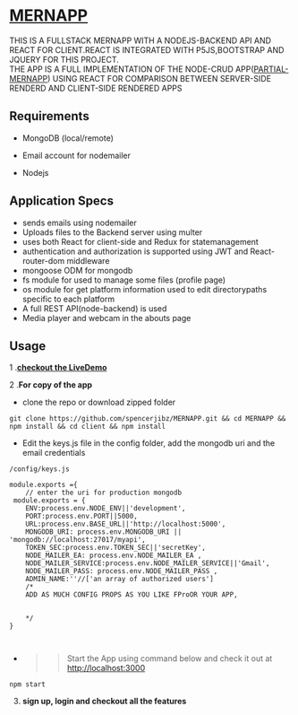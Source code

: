 # [MERNAPP](https://calm-garden-31265.herokuapp.com/)

THIS IS A FULLSTACK MERNAPP WITH A NODEJS-BACKEND API AND REACT FOR CLIENT.REACT IS INTEGRATED WITH P5JS,BOOTSTRAP AND JQUERY FOR THIS PROJECT.<br>
THE APP IS A FULL IMPLEMENTATION OF THE NODE-CRUD APP([PARTIAL-MERNAPP](https://github.com/spencerjibz/PARTIAL-MERN-APP)) USING REACT FOR COMPARISON BETWEEN SERVER-SIDE RENDERD AND CLIENT-SIDE RENDERED APPS

## Requirements

- MongoDB (local/remote)

- Email account for nodemailer

- Nodejs

## Application Specs

- sends emails using nodemailer
- Uploads files to the Backend server using multer
- uses both React for client-side and Redux for statemanagement
- authentication and authorization is supported using JWT and React-router-dom middleware
- mongoose ODM for mongodb
- fs module for used to manage some files (profile page)
- os module for get platform information used to edit directorypaths specific to each platform
- A full REST API(node-backend) is used
- Media player and webcam in the abouts page

## Usage

1 .**[checkout the LiveDemo](https://calm-garden-31265.herokuapp.com/)**

2 .**For copy of the app**

- clone the repo or download zipped folder

`git clone https://github.com/spencerjibz/MERNAPP.git && cd MERNAPP && npm install && cd client && npm install`

- Edit the keys.js file in the config folder, add the mongodb uri and the email credentials

```
/config/keys.js

module.exports ={
    // enter the uri for production mongodb
 module.exports = {
    ENV:process.env.NODE_ENV||'development',
    PORT:process.env.PORT||5000,
    URL:process.env.BASE_URL||'http://localhost:5000',
    MONGODB_URI: process.env.MONGODB_URI || 'mongodb://localhost:27017/myapi',
    TOKEN_SEC:process.env.TOKEN_SEC||'secretKey',
    NODE_MAILER_EA: process.env.NODE_MAILER_EA ,
    NODE_MAILER_SERVICE:process.env.NODE_MAILER_SERVICE||'Gmail',
    NODE_MAILER_PASS: process.env.NODE_MAILER_PASS ,
    ADMIN_NAME:''//['an array of authorized users']
    /*
    ADD AS MUCH CONFIG PROPS AS YOU LIKE FProOR YOUR APP,


    */
}



```

- > > Start the App using command below and check it out at [http://localhost:3000](http://localhost:3000)

`npm start`

3.  **sign up, login and checkout all the features**
